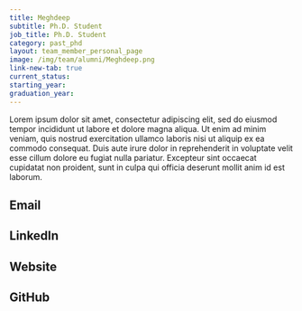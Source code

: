 ```yaml
---
title: Meghdeep
subtitle: Ph.D. Student
job_title: Ph.D. Student
category: past_phd
layout: team_member_personal_page
image: /img/team/alumni/Meghdeep.png
link-new-tab: true
current_status: 
starting_year: 
graduation_year: 
---
```


Lorem ipsum dolor sit amet, consectetur adipiscing elit, sed do eiusmod tempor
incididunt ut labore et dolore magna aliqua. Ut enim ad minim veniam, quis
nostrud exercitation ullamco laboris nisi ut aliquip ex ea commodo consequat.
Duis aute irure dolor in reprehenderit in voluptate velit esse cillum dolore eu
fugiat nulla pariatur. Excepteur sint occaecat cupidatat non proident, sunt in
culpa qui officia deserunt mollit anim id est laborum.

## Email ##

<!-- <ajong@andrew.cmu.edu> -->

## LinkedIn ##

<!-- [https://www.linkedin.com/in/ajong/](https://www.linkedin.com/in/ajong/) -->

## Website ##

<!-- [https://andrewjong.github.io](https://andrewjong.github.io) -->

## GitHub ##

<!-- [https://github.com/andrewjong](https://github.com/andrewjong) -->
